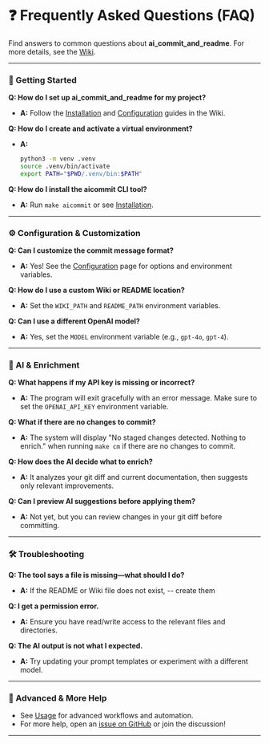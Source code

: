 # ❓ Frequently Asked Questions (FAQ)

Find answers to common questions about **ai_commit_and_readme**. For more details, see the [Wiki](Home).

---

### 🚀 Getting Started

**Q: How do I set up ai_commit_and_readme for my project?**
- **A:** Follow the [Installation](Installation) and [Configuration](Configuration) guides in the Wiki.

**Q: How do I create and activate a virtual environment?**
- **A:**
  ```sh
  python3 -m venv .venv
  source .venv/bin/activate
  export PATH="$PWD/.venv/bin:$PATH"
  ```

**Q: How do I install the aicommit CLI tool?**
- **A:** Run `make aicommit` or see [Installation](Installation).

---

### ⚙️ Configuration & Customization

**Q: Can I customize the commit message format?**
- **A:** Yes! See the [Configuration](Configuration) page for options and environment variables.

**Q: How do I use a custom Wiki or README location?**
- **A:** Set the `WIKI_PATH` and `README_PATH` environment variables.

**Q: Can I use a different OpenAI model?**
- **A:** Yes, set the `MODEL` environment variable (e.g., `gpt-4o`, `gpt-4`).

---

### 🧠 AI & Enrichment

**Q: What happens if my API key is missing or incorrect?**
- **A:** The program will exit gracefully with an error message. Make sure to set the `OPENAI_API_KEY` environment variable.

**Q: What if there are no changes to commit?**
- **A:** The system will display "No staged changes detected. Nothing to enrich." when running `make cm` if there are no changes to commit.

**Q: How does the AI decide what to enrich?**
- **A:** It analyzes your git diff and current documentation, then suggests only relevant improvements.

**Q: Can I preview AI suggestions before applying them?**
- **A:** Not yet, but you can review changes in your git diff before committing.

---

### 🛠️ Troubleshooting

**Q: The tool says a file is missing—what should I do?**
- **A:** If the README or Wiki file does not exist, -- create them

**Q: I get a permission error.**
- **A:** Ensure you have read/write access to the relevant files and directories.

**Q: The AI output is not what I expected.**
- **A:** Try updating your prompt templates or experiment with a different model.

---

### 🌟 Advanced & More Help

- See [Usage](Usage) for advanced workflows and automation.
- For more help, open an [issue on GitHub](https://github.com/auraz/ai_commit_and_readme/issues) or join the discussion!

---
